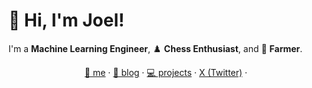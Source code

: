 # 👋 Hi, I'm Joel!

I'm a **Machine Learning Engineer**, ♟️ **Chess Enthusiast**, and 🌾 **Farmer**.

<p align="center">
  <a href="https://akinsanya.vercel.app/">👤 me</a> ·
  <a href="https://akinsanya.vercel.app/articles">📝 blog</a> ·
  <a href="https://akinsanya.vercel.app/projects">💻 projects</a> ·
  <a href="https://x.com/Akinsanya__Joel"> X (Twitter)</a> ·
</p>
